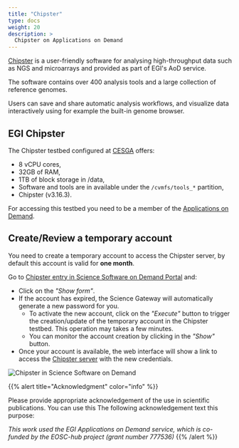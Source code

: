 ```yaml
---
title: "Chipster"
type: docs
weight: 20
description: >
  Chipster on Applications on Demand
---
```


[Chipster](http://chipster.csc.fi/) is a user-friendly software for
analysing high-throughput data such as NGS and microarrays and provided
as part of EGI\'s AoD service.

The software contains over 400 analysis tools and a large collection of
reference genomes.

Users can save and share automatic analysis workflows, and visualize
data interactively using for example the built-in genome browser.

## EGI Chipster

The Chipster testbed configured at [CESGA](https://www.cesga.es/)
offers:

-   8 vCPU cores,
-   32GB of RAM,
-   1TB of block storage in /data,
-   Software and tools are in available under the `/cvmfs/tools_*`
    partition,
-   Chipster (v3.16.3).

For accessing this testbed you need to be a member of the [Applications
on Demand](https://www.egi.eu/services/applications-on-demand/).

## Create/Review a temporary account

You need to create a temporary account to access the Chipster server, by
default this account is valid for **one month**.

Go to [Chipster entry in Science Software on Demand
Portal](https://fgsg.egi.eu/egissod/web/ssod/chipster-accounts) and:

-   Click on the *\"Show form\"*.
-   If the account has expired, the Science Gateway will automatically
    generate a new password for you.
    -   To activate the new account, click on the *\"Execute\"* button
        to trigger the creation/update of the temporary account in the
        Chipster testbed. This operation may takes a few minutes.
    -   You can monitor the account creation by clicking in the
        *\"Show\"* button.
-   Once your account is available, the web interface will show a link
    to access the [Chipster
    server](http://chipster.aod.fedcloud.eu:8081/chipster.jnlp) with the
    new credentials.

![Chipster in Science Software on Demand](../chipster.png)

{{% alert title="Acknowledgment" color="info" %}}

Please provide appropriate acknowledgement of the use in scientific
publications. You can use this The following acknowledgement text this
purpose:

*This work used the EGI Applications on Demand service, which is
co-funded by the EOSC-hub project (grant number 777536)*
{{% /alert %}}
